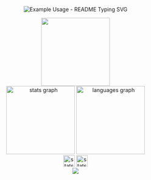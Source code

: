 <p align="center">
  <img src="https://readme-typing-svg.demolab.com?font=Fira+Code&pause=1000&color=F78B24&width=435&lines=Hi+There!+I'm+walking;the+Full+Stack+Web+Developer+path;My+aim+is+to+advance+in+this+field;Coding+makes+me+happy!" alt="Example Usage - README Typing SVG">
</p>

<div align="center">
<img src="https://github.com/abhisheknaiidu/abhisheknaiidu/blob/master/code.gif?raw=true" height="180">
</div>

<div align="center">
  <img src="https://github-readme-stats.vercel.app/api?username=aokmen&show_icons=true&theme=radical" height="180" alt="stats graph"  />
  <img src="https://github-readme-stats.vercel.app/api/top-langs/?username=aokmen&text_color=FFFFFF&bg_color=000000&title_color=94b4a4&langs_count=15&layout=compact&hide_border=true)" height="180" alt="languages graph"  />
</div>


<div align="center">
<img src="https://img.shields.io/github/last-commit/aokmen/aokmen" height="30" alt="stats graph"  />
<img src="https://pageview.vercel.app/?github_user=aokmen" height="30" alt="stats graph"  />
</div>

<!-- ![GitHub last commit](https://img.shields.io/github/last-commit/aokmen/aokmen) 
![pv](https://pageview.vercel.app/?github_user=aokmen) -->

<div align="center">
  <img src="https://github-readme-streak-stats.herokuapp.com/?user=aokmen&theme=dark&hide_border=true" />
  <!-- <img src="https://github-profile-trophy.vercel.app/?username=aokmen&column=9&margin-w=15&margin-h=15&no-bg=true&no-frame=true&theme=juicyfresh" alt="languages graph" /> -->
</div>







<!-- ### Hi there 👋 -->

<!--
**aokmen/aokmen** is a ✨ _special_ ✨ repository because its `README.md` (this file) appears on your GitHub profile.
 ---
Here are some ideas to get you started:

- 🔭 I’m currently working on ...
- 🌱 I’m currently learning ...
- 👯 I’m looking to collaborate on ...
- 🤔 I’m looking for help with ...
- 💬 Ask me about ...
- 📫 How to reach me: ...
- 😄 Pronouns: ...
- ⚡ Fun fact: ...


👨🏻‍💻 
-->

<!--
<br>
<h3> Not the ones speaking the same language, but the ones sharing the same feeling understand each other. -Rumi </h3>

<br> <img
src="https://github.com/mayankchaudhary26/mayankchaudhary26/raw/output/github-contribution-grid-snake.gif" width="100%" />

<br> <img
src="https://github.com/mayankchaudhary26/Cool-Readme-ideas/raw/master/data/night%20code.gif" width="100%" />



### Tech Stack

- 🛠 Lang & Framework: React, Javascript
- ⛏ Interest: Typescript
-->

<!--
### Portfolio

> *pending...*

![Abdullah's github stats](https://github-readme-stats.vercel.app/api?username=aokmen&show_icons=true&theme=dracula&hide=stars,issues)


  <summary>Click👆</summary>
  <pre>
  🤷‍♂️
  </pre>
</details>


![GitHub last commit](https://img.shields.io/github/last-commit/aokmen/aokmen)
![pv](https://pageview.vercel.app/?github_user=aokmen) 
-->

<!-- [![Abdullah's GitHub stats](https://github-readme-stats.vercel.app/api?username=aokmen)](https://github.com/aokmen/github-readme-stats) -->




